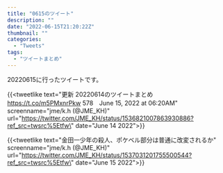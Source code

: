 ```yaml
---
title: "0615のツイート"
description: ""
date: "2022-06-15T21:20:22Z"
thumbnail: ""
categories:
  - "Tweets"
tags:
  - "ツイートまとめ"
---
```

20220615に行ったツイートです。
<!--more-->
{{<tweetlike text=\"更新 20220614のツイートまとめ https://t.co/m5PMxnrPkw 578　June 15, 2022 at 06:20AM\" screenname=\"jme/k.h (@JME_KH)\" url=\"https://twitter.com/JME_KH/status/1536821007863930886?ref_src=twsrc%5Etfw\" date=\"June 14 2022\">}}

{{<tweetlike text=\"金田一少年の殺人、ポケベル部分は普通に改変されるか\" screenname=\"jme/k.h (@JME_KH)\" url=\"https://twitter.com/JME_KH/status/1537031201755500544?ref_src=twsrc%5Etfw\" date=\"June 15 2022\">}}

